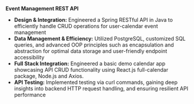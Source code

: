 **Event Management REST API**
- **Design & Integration:** Engineered a Spring RESTful API in Java to efficiently handle CRUD operations for user-calendar event management
- **Data Management & Efficiency:** Utilized PostgreSQL, customized SQL queries, and advanced OOP principles such as  encapsulation and abstraction for optimal data storage and user-friendly endpoint accessibility
- **Full Stack Integration:** Engineered a basic demo calendar app showcasing API CRUD functionality using React.js full-calendar package, Node.js and Axios.
- **API Testing:** Implemented testing via curl commands, gaining deep insights into backend HTTP request handling, and ensuring resilient API performance
